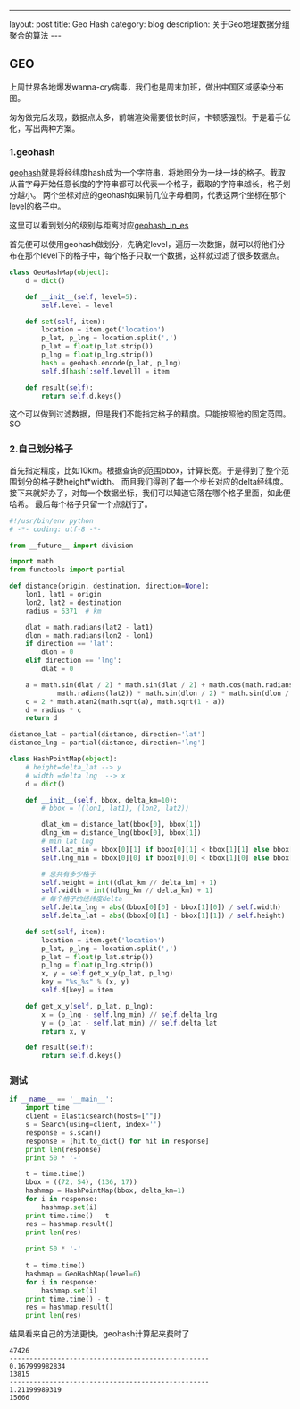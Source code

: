 ---
layout:     post
title:      Geo Hash
category: blog
description: 关于Geo地理数据分组聚合的算法
---​
## GEO
上周世界各地爆发wanna-cry病毒，我们也是周末加班，做出中国区域感染分布图。

匆匆做完后发现，数据点太多，前端渲染需要很长时间，卡顿感强烈。于是着手优化，写出两种方案。

### 1.geohash
[geohash](https://en.wikipedia.org/wiki/Geohash)就是将经纬度hash成为一个字符串，将地图分为一块一块的格子。截取从首字母开始任意长度的字符串都可以代表一个格子，截取的字符串越长，格子划分越小。
两个坐标对应的geohash如果前几位字母相同，代表这两个坐标在那个level的格子中。

这里可以看到划分的级别与距离对应[geohash_in_es](https://www.elastic.co/guide/en/elasticsearch/guide/current/geohashes.html)

首先便可以使用geohash做划分，先确定level，遍历一次数据，就可以将他们分布在那个level下的格子中，每个格子只取一个数据，这样就过滤了很多数据点。
```python
class GeoHashMap(object):
    d = dict()

    def __init__(self, level=5):
        self.level = level

    def set(self, item):
        location = item.get('location')
        p_lat, p_lng = location.split(',')
        p_lat = float(p_lat.strip())
        p_lng = float(p_lng.strip())
        hash = geohash.encode(p_lat, p_lng)
        self.d[hash[:self.level]] = item

    def result(self):
        return self.d.keys()
```
这个可以做到过滤数据，但是我们不能指定格子的精度。只能按照他的固定范围。SO

### 2.自己划分格子
首先指定精度，比如10km。根据查询的范围bbox，计算长宽。于是得到了整个范围划分的格子数height*width。
而且我们得到了每一个步长对应的delta经纬度。
接下来就好办了，对每一个数据坐标，我们可以知道它落在哪个格子里面，如此便哈希。
最后每个格子只留一个点就行了。
```python
#!/usr/bin/env python
# -*- coding: utf-8 -*-

from __future__ import division

import math
from functools import partial

def distance(origin, destination, direction=None):
    lon1, lat1 = origin
    lon2, lat2 = destination
    radius = 6371  # km

    dlat = math.radians(lat2 - lat1)
    dlon = math.radians(lon2 - lon1)
    if direction == 'lat':
        dlon = 0
    elif direction == 'lng':
        dlat = 0

    a = math.sin(dlat / 2) * math.sin(dlat / 2) + math.cos(math.radians(lat1)) * math.cos(
            math.radians(lat2)) * math.sin(dlon / 2) * math.sin(dlon / 2)
    c = 2 * math.atan2(math.sqrt(a), math.sqrt(1 - a))
    d = radius * c
    return d

distance_lat = partial(distance, direction='lat')
distance_lng = partial(distance, direction='lng')

class HashPointMap(object):
    # height=delta_lat --> y
    # width =delta lng  --> x
    d = dict()

    def __init__(self, bbox, delta_km=10):
        # bbox = ((lon1, lat1), (lon2, lat2))

        dlat_km = distance_lat(bbox[0], bbox[1])
        dlng_km = distance_lng(bbox[0], bbox[1])
        # min lat lng
        self.lat_min = bbox[0][1] if bbox[0][1] < bbox[1][1] else bbox[1][1]
        self.lng_min = bbox[0][0] if bbox[0][0] < bbox[1][0] else bbox[1][0]

        # 总共有多少格子
        self.height = int((dlat_km // delta_km) + 1)
        self.width = int((dlng_km // delta_km) + 1)
        # 每个格子的经纬度delta
        self.delta_lng = abs((bbox[0][0] - bbox[1][0]) / self.width)
        self.delta_lat = abs((bbox[0][1] - bbox[1][1]) / self.height)

    def set(self, item):
        location = item.get('location')
        p_lat, p_lng = location.split(',')
        p_lat = float(p_lat.strip())
        p_lng = float(p_lng.strip())
        x, y = self.get_x_y(p_lat, p_lng)
        key = "%s_%s" % (x, y)
        self.d[key] = item

    def get_x_y(self, p_lat, p_lng):
        x = (p_lng - self.lng_min) // self.delta_lng
        y = (p_lat - self.lat_min) // self.delta_lat
        return x, y

    def result(self):
        return self.d.keys()
```
### 测试

```python
if __name__ == '__main__':
    import time
    client = Elasticsearch(hosts=[""])
    s = Search(using=client, index='')
    response = s.scan()
    response = [hit.to_dict() for hit in response]
    print len(response)
    print 50 * '-'

    t = time.time()
    bbox = ((72, 54), (136, 17))
    hashmap = HashPointMap(bbox, delta_km=1)
    for i in response:
        hashmap.set(i)
    print time.time() - t
    res = hashmap.result()
    print len(res)
    
    print 50 * '-'
    
    t = time.time()
    hashmap = GeoHashMap(level=6)
    for i in response:
        hashmap.set(i)
    print time.time() - t
    res = hashmap.result()
    print len(res)
```
结果看来自己的方法更快，geohash计算起来费时了
```
47426
--------------------------------------------------
0.167999982834
13815
--------------------------------------------------
1.21199989319
15666
```


